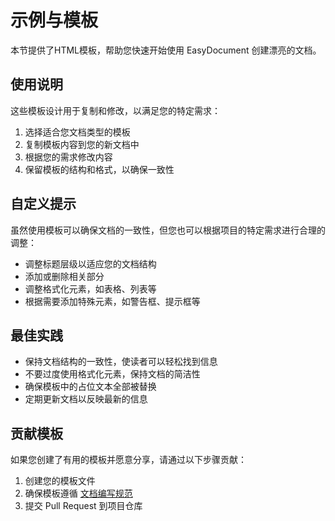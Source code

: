 # 示例与模板

本节提供了HTML模板，帮助您快速开始使用 EasyDocument 创建漂亮的文档。


## 使用说明

这些模板设计用于复制和修改，以满足您的特定需求：

1. 选择适合您文档类型的模板
2. 复制模板内容到您的新文档中
3. 根据您的需求修改内容
4. 保留模板的结构和格式，以确保一致性

## 自定义提示

虽然使用模板可以确保文档的一致性，但您也可以根据项目的特定需求进行合理的调整：

- 调整标题层级以适应您的文档结构
- 添加或删除相关部分
- 调整格式化元素，如表格、列表等
- 根据需要添加特殊元素，如警告框、提示框等

## 最佳实践

- 保持文档结构的一致性，使读者可以轻松找到信息
- 不要过度使用格式化元素，保持文档的简洁性
- 确保模板中的占位文本全部被替换
- 定期更新文档以反映最新的信息

## 贡献模板

如果您创建了有用的模板并愿意分享，请通过以下步骤贡献：

1. 创建您的模板文件
2. 确保模板遵循 [文档编写规范](使用指南/文档编写规范.md)
3. 提交 Pull Request 到项目仓库 